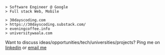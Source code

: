 ```
> Software Engineer @ Google
> Full stack Web, Mobile

> 30dayscoding.com
> https://30dayscoding.substack.com/
> eveningcoffee.info
> universitywaala.com
```

Want to discuss ideas/opportunities/tech/universities/projects? 
Ping me on [linkedin](https://www.linkedin.com/in/aryansingh2/) or [email me](aspiringaryan@gmail.com)
